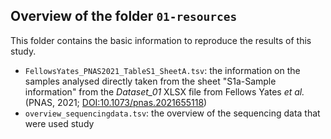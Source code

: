 ## Overview of the folder `01-resources`

This folder contains the basic information to reproduce the results of this study.

- `FellowsYates_PNAS2021_TableS1_SheetA.tsv`: the information on the samples analysed directly taken
  from the sheet "S1a-Sample information" from the *Dataset_01* XLSX file from Fellows Yates *et
  al.* (PNAS, 2021; [DOI:10.1073/pnas.2021655118](https://doi.org/10.1073/pnas.2021655118))
- `overview_sequencingdata.tsv`: the overview of the sequencing data that were used study
